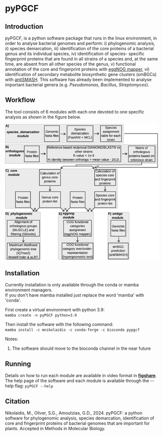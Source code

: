 # pyPGCF

## Introduction

pyPGCF, is a python software package
that runs in the linux environment, in order to analyse bacterial genomes and perform:
i) phylogenomic analysis, ii) species demarcation, iii) identification of the core
proteins of a bacterial genus and its individual species, iv) identification of species-
specific fingerprint proteins that are found in all strains of a species and, at the same
time, are absent from all other species of the genus, v) functional annotation of the
core and fingerprint proteins with [eggNOG mapper](https://github.com/eggnogdb/eggnog-mapper), 
vi) identification of secondary metabolite
biosynthetic gene clusters (smBGCs) with [antiSMASH](https://github.com/antismash/antismash). 
This software has already
been implemented to analyse important bacterial genera (e.g. *Pseudomonas*, *Bacillus*, *Streptomyces*). 

## Workflow
The tool consists of 6 modules with each one devoted to one specific analysis as shown in the figure below.  

![](./resources/pyPGCF.png)

## Installation 
Currently installation is only available through the conda or mamba environment managers.  
If you don't have mamba installed just replace the word 'mamba' with 'conda'.  

First create a virtual environment with python 3.9:  
`mamba create -n pyPGCF python=3.9`  

Then install the software with the following command:  
`mamba install -c mnikolaidis -c conda-forge -c bioconda pypgcf`

Notes: 
1) The software should move to the bioconda channel in the near future

## Running
Details on how to run each module are available in video format in **[figshare](https://figshare.com/articles/media/pyPGCF_screencasts/22559992)**.
The help page of the software and each module is available through the --help flag: `pyPGCF --help`

## Citation
Nikolaidis, M., Oliver, S.G., Amoutzias, G.D., 2024. pyPGCF: a python software for phylogenomic analysis, species demarcation, identification of core and fingerprint proteins of bacterial genomes that are important for plants. Accepted in Methods in Molecular Biology.
